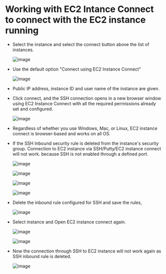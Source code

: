 # Working with EC2 Intance Connect to connect with the EC2 instance running

- Select the instance and select the connect button above the list of instances.

  ![image](https://github.com/user-attachments/assets/489e2b5d-91b3-4d17-9832-879f5a2049c4)

- Use the default option "Connect using EC2 Instance Connect"

  ![image](https://github.com/user-attachments/assets/e7dda773-8d52-4fe2-883b-0ab7121c1d36)

- Public IP address, instance ID and user name of the instance are given.

- Click connect, and the SSH connection opens in a new browser window using EC2 Instance Connect with all the required permissions already set and configured.

  ![image](https://github.com/user-attachments/assets/cc62a94d-9b47-4151-8495-6614cc1bda33)

- Regardless of whether you use Windows, Mac, or Linux, EC2 instance connect is browser-based and works on all OS.

- If the SSH Inbound security rule is deleted from the instance's security group. Connection to EC2 instance via SSH/Putty/EC2 instance connect will not work. because SSH is not enabled through a defined port.

  ![image](https://github.com/user-attachments/assets/59da8f5f-b95e-419a-8c79-01207aeeaf84)

  ![image](https://github.com/user-attachments/assets/d75308d8-e884-4d85-82e7-999cf0ae6fd9)

  ![image](https://github.com/user-attachments/assets/d7eb955e-3d4c-4c90-bd45-a236f29a8e34)

  ![image](https://github.com/user-attachments/assets/067d0d8f-1c12-4bb2-a63c-28fd0052d03d)

- Delete the inbound rule configured for SSH and save the rules,

  ![image](https://github.com/user-attachments/assets/1f045180-34ea-4d09-a60f-672f61f36467)

- Select instance and Open EC2 instance connect again.

  ![image](https://github.com/user-attachments/assets/0b5fbd5d-4a0a-4780-b156-2b66a8433212)

  ![image](https://github.com/user-attachments/assets/1ee61e68-57e4-4df6-a719-ce0f6a8d93af)

- Now the connection through SSH to EC2 instance will not work again as SSH inbound rule is deleted.

  ![image](https://github.com/user-attachments/assets/7220d949-fe5b-4f1f-9341-0a285d7fc10e)







  



  




